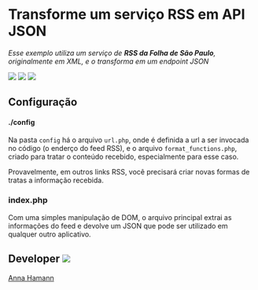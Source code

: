 
# Transforme um serviço RSS em API JSON

*Esse exemplo utiliza um serviço de **RSS da Folha de São Paulo**, originalmente em XML, e o transforma em um endpoint JSON*

[![](https://img.shields.io/badge/MADE%20WITH-PHP-blueviolet)](https://img.shields.io/badge/MADE%20WITH-PHP-blueviolet)  [![](https://img.shields.io/badge/-RSS-orange)](https://img.shields.io/badge/-RSS-orange)  [![](https://img.shields.io/badge/-JSON-green)](http://https://img.shields.io/badge/-JSON-green)

## Configuração
#### ./config
Na pasta `config` há o arquivo `url.php`, onde é definida a url a ser invocada no código (o enderço do feed RSS), e o arquivo `format_functions.php`, criado para tratar o conteúdo recebido, especialmente para esse caso.

Provavelmente, em outros links RSS, você precisará criar novas formas de tratas a informação recebida.

### index.php
Com uma simples manipulação de DOM, o arquivo principal extrai as informações do feed e devolve um JSON que pode ser utilizado em qualquer outro aplicativo.

## Developer [![](https://img.shields.io/badge/contact-me-success)](https://img.shields.io/badge/contact-me-success)
[Anna Hamann](mailto:anna@soldi.dev.br "Anna Hamann")
